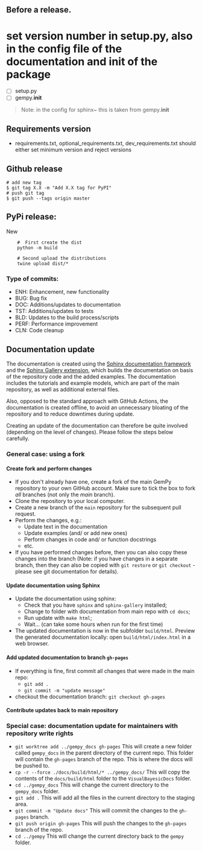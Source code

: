 Before a release.
----------------
# set version number in setup.py, also in the config file of the documentation and init of the package
- [ ] setup.py
- [ ] gempy.__init__
> Note: in the config for sphinx~ this is taken from gempy.__init__

Requirements version
--------------------
- requirements.txt, optional_requirements.txt, dev_requirements.txt should either set minimum version and reject versions

Github release
--------------
    # add new tag
    $ git tag X.X -m "Add X.X tag for PyPI"
    # push git tag
    $ git push --tags origin master

PyPi release:
------------
New 
```
    #  First create the dist
    python -m build

    # Second upload the distributions
    twine upload dist/*
```

### Type of commits:

- ENH: Enhancement, new functionality
- BUG: Bug fix
- DOC: Additions/updates to documentation
- TST: Additions/updates to tests
- BLD: Updates to the build process/scripts
- PERF: Performance improvement
- CLN: Code cleanup

## Documentation update

The documentation is created using the [Sphinx documentation framework](https://www.sphinx-doc.org/en/master/) and the [Sphinx Gallery extension](https://sphinx-gallery.github.io/stable/index.html), which builds the documentation on basis of the repository code and the added examples. The documentation includes the tutorials and example models, which are part of the main repository, as well as additional external files. 

Also, opposed to the standard approach with GitHub Actions, the documentation is created offline, to avoid an unnecessary bloating of the repository and to reduce downtimes during update.

Creating an update of the documentation can therefore be quite involved (depending on the level of changes). Please follow the steps below carefully.

### General case: using a fork

#### Create fork and perform changes

- If you don't already have one, create a fork of the main GemPy repository to your own GitHub account. Make sure to tick the box to fork _all_ branches (not only the _main_ branch).
- Clone the repository to your local computer.
- Create a new branch of the `main` repository for the subsequent pull request.
- Perform the changes, e.g.:
    - Update text in the documentation
    - Update examples (and/ or add new ones)
    - Perform changes in code and/ or function docstrings
    - etc.
- If you have performed changes before, then you can also copy these changes into the branch (Note: if you have changes in a separate branch, then they can also be copied with `git restore` or `git checkout` - please see git documentation for details).

#### Update documentation using Sphinx

- Update the documentation using sphinx:
    - Check that you have `sphinx` and `sphinx-gallery` installed;
    - Change to folder with documentation from main repo with `cd docs`;
    - Run update with `make html`;
    - Wait... (can take some hours when run for the first time)
- The updated documentation is now in the subfolder `build/html`. Preview the generated documentation locally: open `build/html/index.html` in a web browser.

#### Add updated documentation to branch `gh-pages`


- If everything is fine, first commit all changes that were made in the main repo:
    - `git add .`
    - `git commit -m "update message"`
- checkout the documentation branch: `git checkout gh-pages`


#### Contribute updates back to main repository





### Special case: documentation update for maintainers with repository write rights

- `git worktree add ../gempy_docs gh-pages` This will create a new folder called `gempy_docs` in the parent directory of the current repo. This folder will contain the `gh-pages` branch of the repo. This is where the docs will be pushed to.
- `cp -r --force ./docs/build/html/* ../gempy_docs/` This will copy the contents of the `docs/build/html` folder to the `VisualBayesicDocs` folder.
- `cd ../gempy_docs` This will change the current directory to the `gempy_docs` folder.
- `git add .` This will add all the files in the current directory to the staging area.
- `git commit -m "Update docs"` This will commit the changes to the `gh-pages` branch.
- `git push origin gh-pages` This will push the changes to the `gh-pages` branch of the repo.
- `cd ../gempy` This will change the current directory back to the `gempy` folder.
